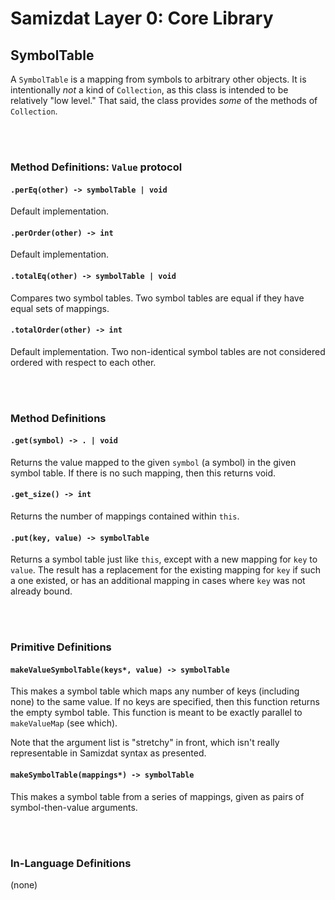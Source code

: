 Samizdat Layer 0: Core Library
==============================

SymbolTable
-----------

A `SymbolTable` is a mapping from symbols to arbitrary other objects.
It is intentionally *not* a kind of `Collection`, as this class is intended
to be relatively "low level." That said, the class provides *some* of the
methods of `Collection`.


<br><br>
### Method Definitions: `Value` protocol

#### `.perEq(other) -> symbolTable | void`

Default implementation.

#### `.perOrder(other) -> int`

Default implementation.

#### `.totalEq(other) -> symbolTable | void`

Compares two symbol tables. Two symbol tables are equal if they have
equal sets of mappings.

#### `.totalOrder(other) -> int`

Default implementation. Two non-identical symbol tables are not considered
ordered with respect to each other.


<br><br>
### Method Definitions

#### `.get(symbol) -> . | void`

Returns the value mapped to the given `symbol` (a symbol) in the given
symbol table. If there is no such mapping, then this returns void.

#### `.get_size() -> int`

Returns the number of mappings contained within `this`.

#### `.put(key, value) -> symbolTable`

Returns a symbol table just like `this`, except with a new mapping
for `key` to `value`. The result has a replacement for the existing
mapping for `key` if such a one existed, or has an additional mapping
in cases where `key` was not already bound.


<br><br>
### Primitive Definitions

#### `makeValueSymbolTable(keys*, value) -> symbolTable`

This makes a symbol table which maps any number of keys (including none)
to the same value. If no keys are specified, then this function returns
the empty symbol table. This function is meant to be exactly parallel to
`makeValueMap` (see which).

Note that the argument list is "stretchy" in front, which isn't really
representable in Samizdat syntax as presented.

#### `makeSymbolTable(mappings*) -> symbolTable`

This makes a symbol table from a series of mappings, given as pairs of
symbol-then-value arguments.


<br><br>
### In-Language Definitions

(none)
